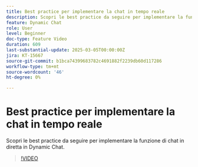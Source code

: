 ```yaml
---
title: Best practice per implementare la chat in tempo reale
description: Scopri le best practice da seguire per implementare la funzione di chat in diretta in Dynamic Chat.
feature: Dynamic Chat
role: User
level: Beginner
doc-type: Feature Video
duration: 609
last-substantial-update: 2025-03-05T00:00:00Z
jira: KT-15667
source-git-commit: b1bca74399683782c4691882f2239db60d117286
workflow-type: tm+mt
source-wordcount: '46'
ht-degree: 0%

---
```



# Best practice per implementare la chat in tempo reale

Scopri le best practice da seguire per implementare la funzione di chat in diretta in Dynamic Chat.

>[!VIDEO](https://video.tv.adobe.com/v/3449714/?learn=on&enablevpops)
